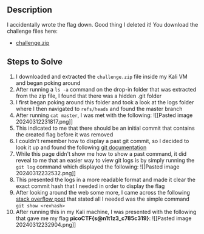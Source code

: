 ## Description
I accidentally wrote the flag down. Good thing I deleted it! You download the challenge files here:
- [challenge.zip](https://artifacts.picoctf.net/c_titan/138/challenge.zip)

## Steps to Solve
1. I downloaded and extracted the `challenge.zip` file inside my Kali VM and began poking around
2. After running a `ls -a` command on the drop-in folder that was extracted from the zip file, I found that there was a hidden .git folder
3. I first began poking around this folder and took a look at the logs folder where I then navigated to `refs/heads` and found the master branch
4. After running `cat master`, I was met with the following: ![[Pasted image 20240312231817.png]]
5. This indicated to me that there should be an initial commit that contains the created flag before it was removed
6. I couldn't remember how to display a past git commit, so I decided to look it up and found the following [git documentation](https://git-scm.com/book/en/v2/Git-Basics-Viewing-the-Commit-History)
7. While this page didn't show me how to show a past command, it did reveal to me that an easier way to view git logs is by simply running the `git log` command which displayed the following: 
![[Pasted image 20240312232532.png]]
8. This presented the logs in a more readable format and made it clear the exact commit hash that I needed in order to display the flag
9. After looking around the web some more, I came across the following [stack overflow post](https://stackoverflow.com/questions/7663451/view-a-specific-git-commit) that stated all I needed was the simple command `git show <revhash>`
10. After running this in my Kali machine, I was presented with the following that gave me my flag **picoCTF{s@n1t1z3_c785c319}**:
![[Pasted image 20240312232904.png]]